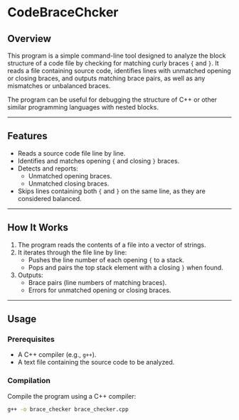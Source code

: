 # CodeBraceChcker

## Overview

This program is a simple command-line tool designed to analyze the block structure of a code file by checking for matching curly braces `{` and `}`. It reads a file containing source code, identifies lines with unmatched opening or closing braces, and outputs matching brace pairs, as well as any mismatches or unbalanced braces.

The program can be useful for debugging the structure of C++ or other similar programming languages with nested blocks.

---

## Features

- Reads a source code file line by line.
- Identifies and matches opening `{` and closing `}` braces.
- Detects and reports:
  - Unmatched opening braces.
  - Unmatched closing braces.
- Skips lines containing both `{` and `}` on the same line, as they are considered balanced.

---

## How It Works

1. The program reads the contents of a file into a vector of strings.
2. It iterates through the file line by line:
   - Pushes the line number of each opening `{` to a stack.
   - Pops and pairs the top stack element with a closing `}` when found.
3. Outputs:
   - Brace pairs (line numbers of matching braces).
   - Errors for unmatched opening or closing braces.

---

## Usage

### Prerequisites

- A C++ compiler (e.g., `g++`).
- A text file containing the source code to be analyzed.

### Compilation

Compile the program using a C++ compiler:

```bash
g++ -o brace_checker brace_checker.cpp